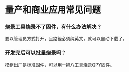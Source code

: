 # 量产和商业应用常见问题

### **烧录工具烧录不了固件，有什么办法解决？**

要以管理员方式打开，且路径必须纯英文，就可以自动下载了。

### **开发完后可以批量烧录吗？**

模组出厂是标准固件，可以用一拖八工具烧录QPY固件。

